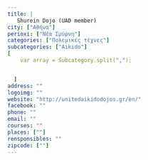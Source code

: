 ```yaml
---
title: |
   Shurein Dojo (UAD member)
city: ["Αθήνα"]
perioxi: ["Nέα Σμύρνη"]
categories: ["Πολεμικές τέχνες"]
subcategories: ["Aikido"]
[  
	var array = Subcategory.split(",");


  ]
address: ""
logoimg: ""
website: "http://unitedaikidodojos.gr/en/"
facebook: ""
phone: ""
email: ""
courses: ""
places: [""]
rensponsibles: ""
zipcode: [""]
---
```




